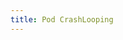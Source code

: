 ```yaml
---
title: Pod CrashLooping
---
```


```yaml title="pod-crashlooping-alerts.yaml" file=../../../modules/mission-control/fixtures/notifications/kube-pod-crashlooping.yaml

```
